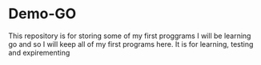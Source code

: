 # Demo-GO
This repository is for storing some of my first proggrams
I will be learning go and so I will keep all of my first programs here.
It is for learning, testing and expirementing
